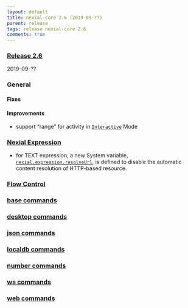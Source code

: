 ```yaml
---
layout: default
title: nexial-core 2.6 (2019-09-??)
parent: release
tags: release nexial-core 2.6
comments: true
---
```


### <a href="https://github.com/nexiality/nexial-core/releases/tag/nexial-core-v2.6_???" class="external-link" target="_nexial_link">Release 2.6</a>
2019-09-??


### General
#### Fixes

#### Improvements
- support “range” for activity in [`Interactive`](../interactive) Mode


### [Nexial Expression](../expressions)
- for TEXT expression, a new System variable, [`nexial.expression.resolveUrl`](../systemvars/index#nexial.expression.resolveUrl),
  is defined to disable the automatic content resolution of HTTP-based resource.


### [Flow Control](../flowcontrols)


### [base commands](../commands/base)


### [desktop commands](../commands/desktop)


### [json commands](../commands/json)


### [localdb commands](../commands/localdb)


### [number commands](../commands/number)


### [ws commands](../commands/ws)


### [web commands](../commands/web)

